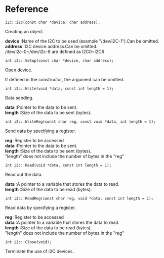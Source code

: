 # Reference
```
i2c::i2c(const char *device, char address);
```
Creating an object.

**device** :Name of the I2C to be used (example "/dev/I2C-1").Can be omitted.\
**address** :I2C device address.Can be omitted.\
/dev/i2c-0~/dev/i2c-6 are defined as I2C0~I2C6
```
int i2c::Setup(const char *device, char address);
```
Open device.

If defined in the constructor, the argument can be omitted.
```
int i2c::Write(void *data, const int length = 1);
```
Data sending.

**data** :Pointer to the data to be sent.\
**length** :Size of the data to be sent (bytes).
```
int i2c::WriteReg(const char reg, const void *data, int length = 1);
```
Send data by specifying a register.

**reg** :Register to be accessed\
**data** :Pointer to the data to be sent.\
**length** :Size of the data to be sent (bytes).\
"length" does not include the number of bytes in the "reg"
```
int i2c::Read(void *data, const int length = 1);
```
Read out the data.

**data** :A pointer to a variable that stores the data to read.\
**length** :Size of the data to be read (bytes).
```
int i2c::ReadReg(const char reg, void *data, const int length = 1);
```
Read data by specifying a register.

**reg** :Register to be accessed\
**data** :A pointer to a variable that stores the data to read.\
**length** :Size of the data to be read (bytes).\
"length" does not include the number of bytes in the "reg"
```
int i2c::Close(void);
```
Terminate the use of I2C devices.

